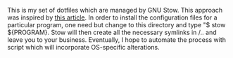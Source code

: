 This is my set of dotfiles which are managed by GNU Stow. This approach was
inspired by [this
article](http://brandon.invergo.net/news/2012-05-26-using-gnu-stow-to-manage-your-dotfiles.html).
In order to install the configuration files for a particular program, one need
but change to this directory and type "$ stow ${PROGRAM}. Stow will then create
all the necessary symlinks in /.. and leave you to your business. Eventually, I
hope to automate the process with script which will incorporate OS-specific
alterations.
